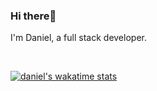 ### Hi there👋

I'm Daniel, a full stack developer.

<!-- I am passionate about good design and software. -->
<br/>
<!-- I ❤️ open source. I sometimes play football⚽. -->

[![daniel's wakatime stats](https://github-readme-stats.vercel.app/api/wakatime?username=incrediblejagur&langs_count=5)](https://wakatime.com/@incrediblejagur)
